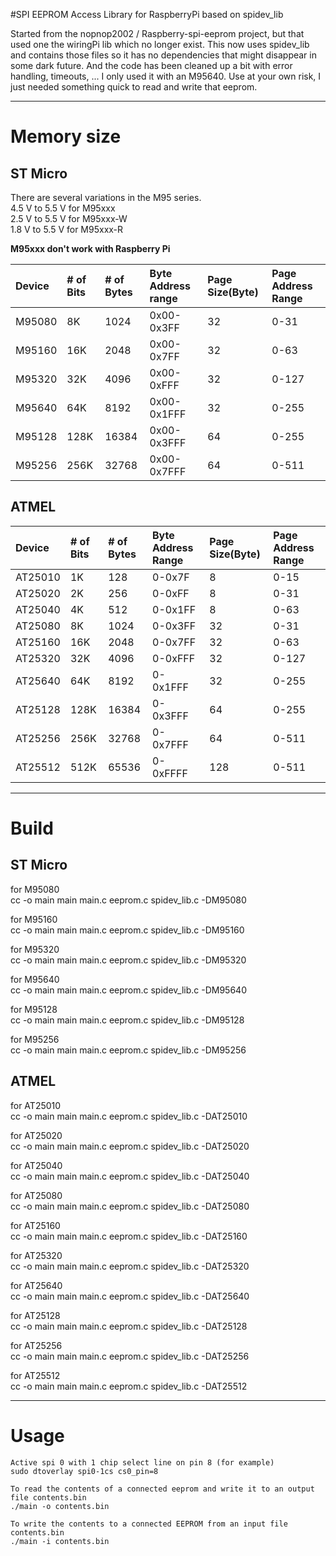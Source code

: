 #SPI EEPROM Access Library for RaspberryPi based on spidev_lib

Started from the nopnop2002 / Raspberry-spi-eeprom project, but that used one the wiringPi lib which no longer exist.
This now uses spidev_lib and contains those files so it has no dependencies that might disappear in some dark future.
And the code has been cleaned up a bit with error handling, timeouts, ... 
I only used it with an M95640.
Use at your own risk, I just needed something quick to read and write that eeprom. 

---

# Memory size

## ST Micro   
There are several variations in the M95 series.   
4.5 V to 5.5 V for M95xxx   
2.5 V to 5.5 V for M95xxx-W   
1.8 V to 5.5 V for M95xxx-R   

__M95xxx don't work with Raspberry Pi__

|Device|# of Bits|# of Bytes|Byte Address range|Page Size(Byte)|Page Address Range|
|:---|:---|:---|:---|:---|:---|
|M95080|8K|1024|0x00-0x3FF|32|0-31|
|M95160|16K|2048|0x00-0x7FF|32|0-63|
|M95320|32K|4096|0x00-0xFFF|32|0-127|
|M95640|64K|8192|0x00-0x1FFF|32|0-255|
|M95128|128K|16384|0x00-0x3FFF|64|0-255|
|M95256|256K|32768|0x00-0x7FFF|64|0-511|

## ATMEL   

|Device|# of Bits|# of Bytes|Byte Address Range|Page Size(Byte)|Page Address Range|
|:---|:---|:---|:---|:---|:---|
|AT25010|1K|128|0-0x7F|8|0-15|
|AT25020|2K|256|0-0xFF|8|0-31|
|AT25040|4K|512|0-0x1FF|8|0-63|
|AT25080|8K|1024|0-0x3FF|32|0-31|
|AT25160|16K|2048|0-0x7FF|32|0-63|
|AT25320|32K|4096|0-0xFFF|32|0-127|
|AT25640|64K|8192|0-0x1FFF|32|0-255|
|AT25128|128K|16384|0-0x3FFF|64|0-255|
|AT25256|256K|32768|0-0x7FFF|64|0-511|
|AT25512|512K|65536|0-0xFFFF|128|0-511|

---

# Build

## ST Micro   
for M95080   
cc -o main main main.c eeprom.c spidev_lib.c -DM95080

for M95160   
cc -o main main main.c eeprom.c spidev_lib.c -DM95160

for M95320   
cc -o main main main.c eeprom.c spidev_lib.c -DM95320

for M95640   
cc -o main main main.c eeprom.c spidev_lib.c -DM95640

for M95128   
cc -o main main main.c eeprom.c spidev_lib.c -DM95128

for M95256   
cc -o main main main.c eeprom.c spidev_lib.c -DM95256

## ATMEL   
for AT25010   
cc -o main main main.c eeprom.c spidev_lib.c -DAT25010

for AT25020   
cc -o main main main.c eeprom.c spidev_lib.c -DAT25020

for AT25040   
cc -o main main main.c eeprom.c spidev_lib.c -DAT25040

for AT25080   
cc -o main main main.c eeprom.c spidev_lib.c -DAT25080

for AT25160   
cc -o main main main.c eeprom.c spidev_lib.c -DAT25160

for AT25320   
cc -o main main main.c eeprom.c spidev_lib.c -DAT25320

for AT25640   
cc -o main main main.c eeprom.c spidev_lib.c -DAT25640

for AT25128   
cc -o main main main.c eeprom.c spidev_lib.c -DAT25128

for AT25256   
cc -o main main main.c eeprom.c spidev_lib.c -DAT25256

for AT25512   
cc -o main main main.c eeprom.c spidev_lib.c -DAT25512


---

# Usage

```
Active spi 0 with 1 chip select line on pin 8 (for example)
sudo dtoverlay spi0-1cs cs0_pin=8 

To read the contents of a connected eeprom and write it to an output file contents.bin
./main -o contents.bin 

To write the contents to a connected EEPROM from an input file contents.bin
./main -i contents.bin 

```